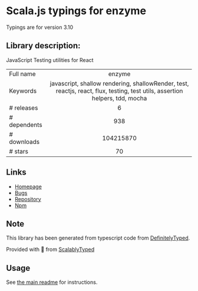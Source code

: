 
# Scala.js typings for enzyme

Typings are for version 3.10

## Library description:
JavaScript Testing utilities for React

|                    |                 |
| ------------------ | :-------------: |
| Full name          | enzyme |
| Keywords           | javascript, shallow rendering, shallowRender, test, reactjs, react, flux, testing, test utils, assertion helpers, tdd, mocha |
| # releases         | 6 |
| # dependents       | 938 |
| # downloads        | 104215870 |
| # stars            | 70 |

## Links
- [Homepage](https://airbnb.io/enzyme/)
- [Bugs](https://github.com/airbnb/enzyme/issues)
- [Repository](https://github.com/airbnb/enzyme)
- [Npm](https://www.npmjs.com/package/enzyme)
    


## Note
This library has been generated from typescript code from [DefinitelyTyped](https://definitelytyped.org).

Provided with :purple_heart: from [ScalablyTyped](https://github.com/oyvindberg/ScalablyTyped)

## Usage
See [the main readme](../../readme.md) for instructions.


